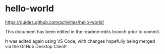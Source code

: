 # hello-world
https://guides.github.com/activities/hello-world/

This document has been edited in the readme-edits branch prior to commit.

It was edited again using VS Code, with changes hopefully being merged via the GitHub Desktop Client!